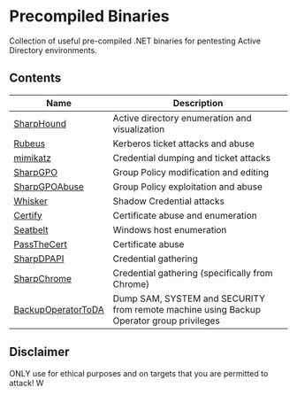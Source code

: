 # Precompiled Binaries

Collection of useful pre-compiled .NET binaries for pentesting Active Directory environments.

## Contents
| Name | Description | 
| --- | --- | 
| [SharpHound](https://github.com/BloodHoundAD/SharpHound) | Active directory enumeration and visualization |
| [Rubeus](https://github.com/GhostPack/Rubeus) | Kerberos ticket attacks and abuse | 
| [mimikatz](https://github.com/ParrotSec/mimikatz) | Credential dumping and ticket attacks |
| [SharpGPO](https://github.com/Dliv3/SharpGPO)  | Group Policy modification and editing | 
| [SharpGPOAbuse](https://github.com/FSecureLABS/SharpGPOAbuse) | Group Policy exploitation and abuse | 
| [Whisker](https://github.com/eladshamir/Whisker) |  Shadow Credential attacks |
| [Certify](https://github.com/GhostPack/Certify) |  Certificate abuse and enumeration | 
| [Seatbelt](https://github.com/GhostPack/Seatbelt) | Windows host enumeration |
| [PassTheCert](https://github.com/AlmondOffSec/PassTheCert) | Certificate abuse |
| [SharpDPAPI](https://github.com/GhostPack/SharpDPAPI) | Credential gathering |
| [SharpChrome](https://github.com/GhostPack/SharpDPAPI) | Credential gathering (specifically from Chrome) | 
| [BackupOperatorToDA](https://github.com/mpgn/BackupOperatorToDA) | Dump SAM, SYSTEM and SECURITY from remote machine using Backup Operator group privileges |

## Disclaimer

ONLY use for ethical purposes and on targets that you are permitted to attack!
W